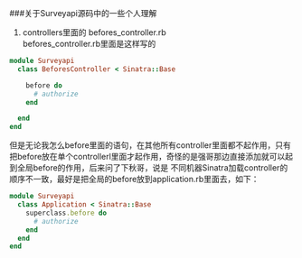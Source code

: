###关于Surveyapi源码中的一些个人理解

1. controllers里面的 befores_controller.rb  
befores_controller.rb里面是这样写的
```ruby
module Surveyapi
  class BeforesController < Sinatra::Base

    before do
      # authorize
    end

  end
end
```
但是无论我怎么before里面的语句，在其他所有controller里面都不起作用，只有把before放在单个controllerl里面才起作用，奇怪的是强哥那边直接添加就可以起到全局before的作用，后来问了下秋哥，说是 不同机器Sinatra加载controller的顺序不一致，最好是把全局的before放到application.rb里面去，如下：
```ruby
module Surveyapi
  class Application < Sinatra::Base
    superclass.before do 
      # authorize
    end
  end
end
```

